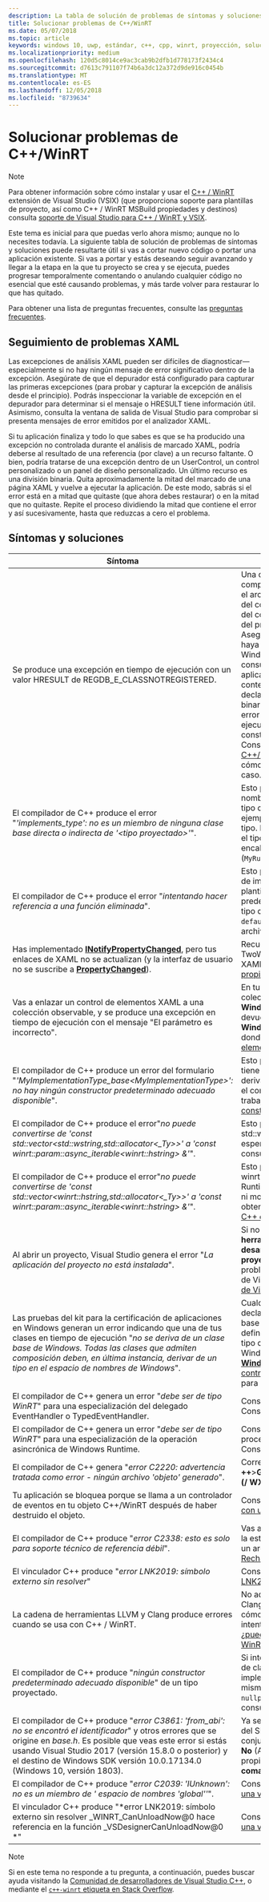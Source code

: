 ```yaml
---
description: La tabla de solución de problemas de síntomas y soluciones de este tema puede resultarte útil si vas a cortar nuevo código o portar una aplicación existente.
title: Solucionar problemas de C++/WinRT
ms.date: 05/07/2018
ms.topic: article
keywords: windows 10, uwp, estándar, c++, cpp, winrt, proyección, solución de problemas, HRESULT, error
ms.localizationpriority: medium
ms.openlocfilehash: 120d5c8014ce9ac3cab9b2dfb1d778173f2434c4
ms.sourcegitcommit: d7613c791107f74b6a3dc12a372d9de916c0454b
ms.translationtype: MT
ms.contentlocale: es-ES
ms.lasthandoff: 12/05/2018
ms.locfileid: "8739634"
---
```

# <a name="troubleshooting-cwinrt-issues"></a>Solucionar problemas de C++/WinRT

> [!NOTE]
> Para obtener información sobre cómo instalar y usar el [C++ / WinRT](/windows/uwp/cpp-and-winrt-apis/intro-to-using-cpp-with-winrt) extensión de Visual Studio (VSIX) (que proporciona soporte para plantillas de proyecto, así como C++ / WinRT MSBuild propiedades y destinos) consulta [soporte de Visual Studio para C++ / WinRT y VSIX](intro-to-using-cpp-with-winrt.md#visual-studio-support-for-cwinrt-and-the-vsix).

Este tema es inicial para que puedas verlo ahora mismo; aunque no lo necesites todavía. La siguiente tabla de solución de problemas de síntomas y soluciones puede resultarte útil si vas a cortar nuevo código o portar una aplicación existente. Si vas a portar y estás deseando seguir avanzando y llegar a la etapa en la que tu proyecto se crea y se ejecuta, puedes progresar temporalmente comentando o anulando cualquier código no esencial que esté causando problemas, y más tarde volver para restaurar lo que has quitado.

Para obtener una lista de preguntas frecuentes, consulte las [preguntas frecuentes](faq.md).

## <a name="tracking-down-xaml-issues"></a>Seguimiento de problemas XAML
Las excepciones de análisis XAML pueden ser difíciles de diagnosticar&mdash;especialmente si no hay ningún mensaje de error significativo dentro de la excepción. Asegúrate de que el depurador está configurado para capturar las primeras excepciones (para probar y capturar la excepción de análisis desde el principio). Podrás inspeccionar la variable de excepción en el depurador para determinar si el mensaje o HRESULT tiene información útil. Asimismo, consulta la ventana de salida de Visual Studio para comprobar si presenta mensajes de error emitidos por el analizador XAML.

Si tu aplicación finaliza y todo lo que sabes es que se ha producido una excepción no controlada durante el análisis de marcado XAML, podría deberse al resultado de una referencia (por clave) a un recurso faltante. O bien, podría tratarse de una excepción dentro de un UserControl, un control personalizado o un panel de diseño personalizado. Un último recurso es una división binaria. Quita aproximadamente la mitad del marcado de una página XAML y vuelve a ejecutar la aplicación. De este modo, sabrás si el error está en a mitad que quitaste (que ahora debes restaurar) o en la mitad que no quitaste. Repite el proceso dividiendo la mitad que contiene el error y así sucesivamente, hasta que reduzcas a cero el problema.

## <a name="symptoms-and-remedies"></a>Síntomas y soluciones
| Síntoma | Solución |
|---------|--------|
| Se produce una excepción en tiempo de ejecución con un valor HRESULT de REGDB_E_CLASSNOTREGISTERED. | Una causa de este error es que no pueda cargarse tu componente de Windows Runtime. Asegúrate de que el archivo de metadatos (`.winmd`) de Windows Runtime del componente tenga el mismo nombre que el binario del componente (el `.dll`), que también es el nombre del proyecto y el nombre del espacio de nombres raíz. Asegúrate también de que el proceso de compilación haya copiado correctamente los metadatos de Windows Runtime y el binario en la carpeta `Appx` de consumo. Y comprueba que el `AppxManifest.xml` de la aplicación de consumo (también en la carpeta `Appx`) contenga un elemento **&lt;InProcessServer&gt;** que declare correctamente la clase activable y el nombre binario. Este error también puede ocurrir si cometes el error de crear instancias de una clase en tiempo de ejecución implementada localmente mediante el constructor predeterminado del tipo proyectado. Consulta [Controles XAML; enlazar a una propiedad C++/WinRT](binding-property.md) para obtener más información sobre cómo utilizar correctamente el tipo proyectado en este caso. |
| El compilador de C++ produce el error "*'implements_type': no es un miembro de ninguna clase base directa o indirecta de '&lt;tipo proyectado&gt;'*". | Esto puede suceder cuando se llama a **make** con el nombre del espacio de nombres no calificado de tu tipo de implementación (**MyRuntimeClass**, por ejemplo), y no has incluido el encabezado de dicho tipo. El compilador interpreta **MyRuntimeClass** como el tipo proyectado. La solución consiste en incluir el encabezado para el tipo de implementación (`MyRuntimeClass.h`, por ejemplo). |
| El compilador de C++ produce el error "*intentando hacer referencia a una función eliminada*". | Esto puede suceder cuando se llama a **make** y el tipo de implementación que pasas como el parámetro de plantilla tiene un constructor `= delete` predeterminado. Edita el archivo de encabezado del tipo de implementación y cambia `= delete` a `= default`. También puedes agregar un constructor al archivo IDL para la clase en tiempo de ejecución. |
| Has implementado [**INotifyPropertyChanged**](/uwp/api/windows.ui.xaml.data.inotifypropertychanged), pero tus enlaces de XAML no se actualizan (y la interfaz de usuario no se suscribe a [**PropertyChanged**](/uwp/api/windows.ui.xaml.data.inotifypropertychanged.PropertyChanged)). | Recuerda que tienes que establecer `Mode=OneWay` (o TwoWay) en tu expresión de enlace en marcado XAML. Consulta [Controles XAML; enlazar a una propiedad C++/WinRT](binding-property.md) |
| Vas a enlazar un control de elementos XAML a una colección observable, y se produce una excepción en tiempo de ejecución con el mensaje "El parámetro es incorrecto". | En tu IDL e implementación, declara cualquier colección observable como el tipo **Windows.Foundation.Collections.IVector<IInspectable>**. Pero devuelve un objeto que implemente **Windows.Foundation.Collections.IObservableVector<T>**, donde T es tu tipo de elemento. Consulta [Controles de elementos XAML; enlazar a una colección C++/WinRT](binding-collection.md)  |
| El compilador de C++ produce un error del formulario "*'MyImplementationType_base&lt;MyImplementationType&gt;': no hay ningún constructor predeterminado adecuado disponible*".|Esto puede suceder si has derivado de un tipo que tiene un constructor no trivial. Tu constructor del tipo derivado necesita pasar los parámetros que necesita el constructor del tipo base. Para obtener un ejemplo trabajado, consulta [Derivar de un tipo que tiene un constructor no trivial](author-apis.md#deriving-from-a-type-that-has-a-non-default-constructor)|
| El compilador de C++ produce el error"*no puede convertirse de 'const std::vector&lt;std::wstring,std::allocator&lt;_Ty&gt;&gt;' a 'const winrt::param::async_iterable&lt;winrt::hstring&gt; &'*".|Esto puede suceder cuando se pasa un std::vector de std::wstring a una API de Windows Runtime que espera una colección. Para obtener más información, consulta [Tipos de datos C++ estándar y C++/WinRT](std-cpp-data-types.md).|
| El compilador de C++ produce el error"*no puede convertirse de 'const std::vector&lt;winrt::hstring,std::allocator&lt;_Ty&gt;&gt;' a 'const winrt::param::async_iterable&lt;winrt::hstring&gt; &'*".|Esto puede suceder cuando se pasa un std::vector de winrt::hstring a una API asincrónica de Windows Runtime que espera una colección, y no has copiado ni movido el vector al destinatario asincrónico. Para obtener más información, consulta [Tipos de datos C++ estándar y C++/WinRT](std-cpp-data-types.md).|
| Al abrir un proyecto, Visual Studio genera el error "*La aplicación del proyecto no está instalada*".|Si no lo has hecho todavía, debes instalar **herramientas de Windows Universal para el desarrollo de C++** desde dentro del diálogo **Nuevo proyecto** de Visual Studio. Si esto no resuelve el problema, el proyecto puede depender de la extensión de Visual Studio (VSIX) C++/WinRT (consulta [Soporte de Visual Studio para C++/WinRT, y VSIX](intro-to-using-cpp-with-winrt.md#visual-studio-support-for-cwinrt-and-the-vsix)).|
| Las pruebas del kit para la certificación de aplicaciones en Windows generan un error indicando que una de tus clases en tiempo de ejecución "*no se deriva de un clase base de Windows. Todas las clases que admiten composición deben, en última instancia, derivar de un tipo en el espacio de nombres de Windows*".|Cualquier clase en tiempo de ejecución (que se declara en la aplicación) que se deriva de una clase base se conoce como un *las* clases. La clase base definitiva de una clase puede componer debe ser un tipo que se origine en un espacio de nombres Windows *; Por ejemplo, [**Windows.UI.Xaml.DependencyObject**](/uwp/api/windows.ui.xaml.dependencyobject). Consulta [controles XAML; enlazar a C++ / WinRT propiedad](binding-property.md) para obtener más detalles.|
| El compilador de C++ genera un error "*debe ser de tipo WinRT*" para una especialización del delegado EventHandler o TypedEventHandler.|Considera el uso de **winrt::delegate&lt;... T&gt;** en su lugar. Consulta [Crear eventos en C++/WinRT](author-events.md).|
| El compilador de C++ genera un error "*debe ser de tipo WinRT*" para una especialización de la operación asincrónica de Windows Runtime.|Considera volver a una biblioteca de patrones de procesamiento paralelo (PPL) [**task**](https://msdn.microsoft.com/library/hh750113) en su lugar. Consulta [Operaciones simultáneas y asincrónicas](concurrency.md).|
| El compilador de C++ genera "*error C2220: advertencia tratada como error - ningún archivo 'objeto' generado*".|Corregir la advertencia o establece **C/c ++**>**General**>**Tratar advertencias como errores** a **No (/ WX-)**.|
| Tu aplicación se bloquea porque se llama a un controlador de eventos en tu objeto C++/WinRT después de haber destruido el objeto.|Consulte [con seguridad tener acceso a *este* puntero con un delegado de controlador de eventos](weak-references.md#safely-accessing-the-this-pointer-with-an-event-handling-delegate).|
| El compilador de C++ produce "*error C2338: esto es solo para soporte técnico de referencia débil*".|Vas a solicitar una referencia débil de un tipo que pasó la estructura del marcador **winrt::no_weak_ref** como un argumento plantilla a su clase base. Consulta [Rechazar el soporte de referencia débil](weak-references.md#opting-out-of-weak-reference-support).|
| El vinculador C++ produce "*error LNK2019: símbolo externo sin resolver*"|Consulta [por qué el enlazador que me un "error LNK2019: símbolo externo sin resolver" error?](faq.md#why-is-the-linker-giving-me-a-lnk2019-unresolved-external-symbol-error).|
| La cadena de herramientas LLVM y Clang produce errores cuando se usa con C++ / WinRT.|No admitimos la cadena de herramientas LLVM y Clang para C++ / WinRT, pero si quisieras emular cómo usamos internamente, a continuación, se podría intentar un experimento, como el que se describe en [¿puedo usar LLVM/Clang para compilar con C++ / WinRT?](faq.md#can-i-use-llvmclang-to-compile-with-cwinrt).|
| El compilador de C++ produce "*ningún constructor predeterminado adecuado disponible*" de un tipo proyectado. | Si intentas para retrasar la inicialización de un objeto de clase en tiempo de ejecución, o consumir e implementar una clase en tiempo de ejecución en el mismo proyecto, a continuación, deberás llamar a la `nullptr_t` constructor. Para obtener más información, consulta [Consumir API con C++/WinRT](consume-apis.md). |
| El compilador de C++ produce "*error C3861: 'from_abi': no se encontró el identificador*" y otros errores que se origine en *base.h*. Es posible que veas este error si estás usando Visual Studio 2017 (versión 15.8.0 o posterior) y el destino de Windows SDK versión 10.0.17134.0 (Windows 10, versión 1803). | Ya sea destino una posterior (más compatible) versión del SDK de Windows o la propiedad de proyecto de conjunto de **C/c ++** > **idioma** > **Conformance mode: No** (Además, si **/ permissive-** aparece en la propiedad de proyecto **C o C++**  >  **Idioma** > de**línea de comandos** en **Las opciones adicionales**, elimínalo). |
| El compilador de C++ produce "*error C2039: 'IUnknown': no es un miembro de ' espacio de nombres \'global''*". | Consulta [cómo redestinar tu C++ / WinRT proyecto a una versión posterior del Windows SDK](news.md#how-to-retarget-your-cwinrt-project-to-a-later-version-of-the-windows-sdk). |
| El vinculador C++ produce "*error LNK2019: símbolo externo sin resolver _WINRT_CanUnloadNow@0 hace referencia en la función _VSDesignerCanUnloadNow@0 *" | Consulta [cómo redestinar tu C++ / WinRT proyecto a una versión posterior del Windows SDK](news.md#how-to-retarget-your-cwinrt-project-to-a-later-version-of-the-windows-sdk). |

> [!NOTE]
> Si en este tema no responde a tu pregunta, a continuación, puedes buscar ayuda visitando la [Comunidad de desarrolladores de Visual Studio C++](https://developercommunity.visualstudio.com/spaces/62/index.html), o mediante el [ `c++-winrt` etiqueta en Stack Overflow](https://stackoverflow.com/questions/tagged/c%2b%2b-winrt).
